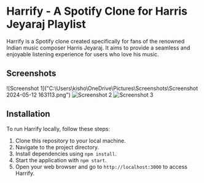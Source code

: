 # Harrify - A Spotify Clone for Harris Jeyaraj Playlist

Harrify is a Spotify clone created specifically for fans of the renowned Indian music composer Harris Jeyaraj. It aims to provide a seamless and enjoyable listening experience for users who love his music.

## Screenshots

![Screenshot 1]("C:\Users\kisho\OneDrive\Pictures\Screenshots\Screenshot 2024-05-12 163113.png")
![Screenshot 2](screenshots/screenshot2.png)
![Screenshot 3](screenshots/screenshot3.png)

## Installation

To run Harrify locally, follow these steps:

1. Clone this repository to your local machine.
2. Navigate to the project directory.
3. Install dependencies using `npm install`.
4. Start the application with `npm start`.
5. Open your web browser and go to `http://localhost:3000` to access Harrify.
